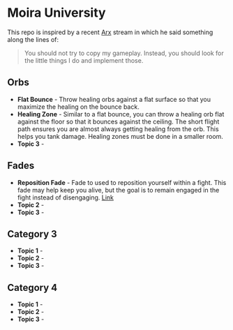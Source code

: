 # Moira University

This repo is inspired by a recent [Arx](https://www.twitch.tv/arx_uk) stream in which he said something along the lines of:

>You should not try to copy my gameplay. Instead, you should look for the little things I do and implement those.

## Orbs

* **Flat Bounce** - Throw healing orbs against a flat surface so that you maximize the healing on the bounce back.
* **Healing Zone** - Similar to a flat bounce, you can throw a healing orb flat against the floor so that it bounces against the ceiling. The short flight path ensures you are almost always getting healing from the orb. This helps you tank damage. Healing zones must be done in a smaller room.
* **Topic 3** - 

## Fades

* **Reposition Fade** - Fade to used to reposition yourself within a fight. This fade may help keep you alive, but the goal is to remain engaged in the fight instead of disengaging. [Link](https://www.tiktok.com/@arx_uk/video/7173387435668147462?is_from_webapp=v1&item_id=7173387435668147462) 
* **Topic 2** - 
* **Topic 3** - 

## Category 3

* **Topic 1** - 
* **Topic 2** - 
* **Topic 3** - 

## Category 4

* **Topic 1** - 
* **Topic 2** - 
* **Topic 3** - 
